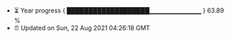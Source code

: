 - ⏳ Year progress { ███████████████████▁▁▁▁▁▁▁▁▁▁▁ } 63.89 %
- ⏰ Updated on Sun, 22 Aug 2021 04:26:18 GMT

